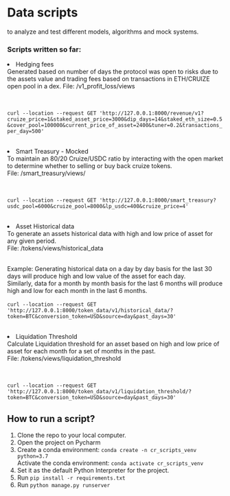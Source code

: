 # Data scripts
to analyze and test different models, algorithms and mock systems.

### Scripts written so far:
<li> Hedging fees <br>
Generated based on 
  number of days the protocol was open to risks due to the assets value and
  trading fees based on transactions in ETH/CRUIZE open pool in a dex.
File: /v1_profit_loss/views
  
<br><br>
`curl --location --request GET 'http://127.0.0.1:8000/revenue/v1?cruize_price=1&staked_asset_price=3000&dip_days=14&staked_eth_size=0.5&cover_pool=100000&current_price_of_asset=2400&tuner=0.2&transactions_per_day=500'`

<br>

<li> Smart Treasury - Mocked <br>
To maintain an 80/20 Cruize/USDC ratio by interacting with the open market to determine whether to selling or buy back cruize tokens.
<br>
File: /smart_treasury/views/

<br><br>
`curl --location --request GET 'http://127.0.0.1:8000/smart_treasury?usdc_pool=6000&cruize_pool=8000&lp_usdc=400&cruize_price=4'`

<br>

<li> Asset Historical data <br>
To generate an assets historical data with high and low price of asset 
for any given period. <br>
File: /tokens/views/historical_data
<br>
<br>

Example: 
Generating historical data on a day by day basis for the last 30 days 
will produce high and low value of the asset for each day. <br>
Similarly, data for a month by month basis for the last 6 months will produce high and low for each month in the last 6 months.
<br><br>
`curl --location --request GET 'http://127.0.0.1:8000/token_data/v1/historical_data/?token=BTC&conversion_token=USD&source=day&past_days=30'`

<br>

<li> Liquidation Threshold <br>
  Calculate Liquidation threshold for an asset based on high and low price of asset for 
  each month for a set of months in the past. <br>
  File: /tokens/views/liquidation_threshold

<br><br>
`curl --location --request GET 'http://127.0.0.1:8000/token_data/v1/liquidation_threshold/?token=BTC&conversion_token=USD&source=day&past_days=30'`

## How to run a script?
1. Clone the repo to your local computer.
2. Open the project on Pycharm
3. Create a conda environment: `conda create -n cr_scripts_venv python=3.7` <br>
   Activate the conda environment: `conda activate cr_scripts_venv`
4. Set it as the default Python Interpreter for the project.
5. Run `pip install -r requirements.txt`
6. Run `python manage.py runserver`